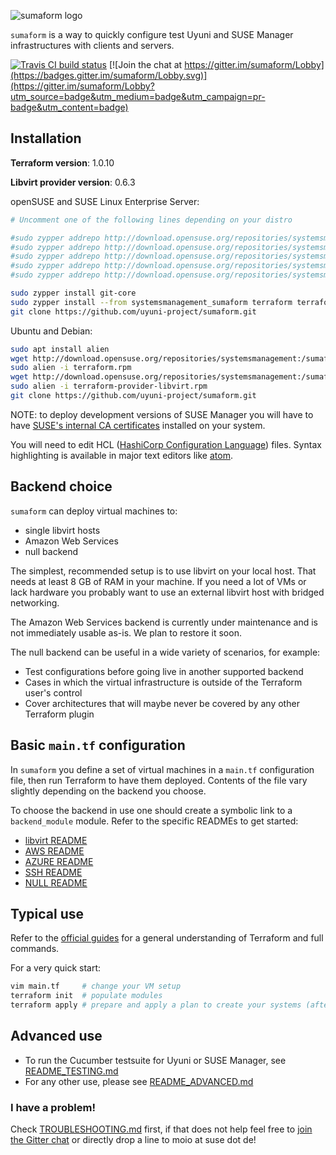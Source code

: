 ![sumaform logo](help/sumaform-logo-color.svg)

`sumaform` is a way to quickly configure test Uyuni and SUSE Manager infrastructures with clients and servers.

[![Travis CI build status](https://travis-ci.org/uyuni-project/sumaform.svg?branch=master)](https://travis-ci.org/uyuni-project/sumaform)
[![Join the chat at https://gitter.im/sumaform/Lobby](https://badges.gitter.im/sumaform/Lobby.svg)](https://gitter.im/sumaform/Lobby?utm_source=badge&utm_medium=badge&utm_campaign=pr-badge&utm_content=badge)

## Installation

**Terraform version**: 1.0.10

**Libvirt provider version**: 0.6.3

openSUSE and SUSE Linux Enterprise Server:

```bash
# Uncomment one of the following lines depending on your distro

#sudo zypper addrepo http://download.opensuse.org/repositories/systemsmanagement:/sumaform/openSUSE_Tumbleweed/systemsmanagement:sumaform.repo
#sudo zypper addrepo http://download.opensuse.org/repositories/systemsmanagement:/sumaform/openSUSE_Leap_15.2/systemsmanagement:sumaform.repo
#sudo zypper addrepo http://download.opensuse.org/repositories/systemsmanagement:/sumaform/openSUSE_Leap_15.3/systemsmanagement:sumaform.repo
#sudo zypper addrepo http://download.opensuse.org/repositories/systemsmanagement:/sumaform/SLE_12_SP5/systemsmanagement:sumaform.repo
#sudo zypper addrepo http://download.opensuse.org/repositories/systemsmanagement:/sumaform/SLE_15_SP3/systemsmanagement:sumaform.repo

sudo zypper install git-core
sudo zypper install --from systemsmanagement_sumaform terraform terraform-provider-libvirt
git clone https://github.com/uyuni-project/sumaform.git
```

Ubuntu and Debian:

```bash
sudo apt install alien
wget http://download.opensuse.org/repositories/systemsmanagement:/sumaform/SLE_15_SP1/x86_64/terraform.rpm
sudo alien -i terraform.rpm
wget http://download.opensuse.org/repositories/systemsmanagement:/sumaform/SLE_15_SP1/x86_64/terraform-provider-libvirt.rpm
sudo alien -i terraform-provider-libvirt.rpm
git clone https://github.com/uyuni-project/sumaform.git
```

NOTE: to deploy development versions of SUSE Manager you will have to have [SUSE's internal CA certificates](http://ca.suse.de/) installed on your system.

You will need to edit HCL ([HashiCorp Configuration Language](https://github.com/hashicorp/hcl)) files. Syntax highlighting is available in major text editors like [atom](https://atom.io/packages/language-hcl).

## Backend choice

`sumaform` can deploy virtual machines to:

- single libvirt hosts
- Amazon Web Services
- null backend

The simplest, recommended setup is to use libvirt on your local host. That needs at least 8 GB of RAM in your machine.
If you need a lot of VMs or lack hardware you probably want to use an external libvirt host with bridged networking.

The Amazon Web Services backend is currently under maintenance and is not immediately usable as-is. We plan to restore it soon.

The null backend can be useful in a wide variety of scenarios, for example:

- Test configurations before going live in another supported backend
- Cases in which the virtual infrastructure is outside of the Terraform user's control
- Cover architectures that will maybe never be covered by any other Terraform plugin

## Basic `main.tf` configuration

In `sumaform` you define a set of virtual machines in a `main.tf` configuration file, then run Terraform to have them deployed. Contents of the file vary slightly depending on the backend you choose.

To choose the backend in use one should create a symbolic link to a `backend_module` module. Refer to the specific READMEs to get started:

- [libvirt README](backend_modules/libvirt/README.md)
- [AWS README](backend_modules/aws/README.md)
- [AZURE README](backend_modules/azure/README.md)
- [SSH README](backend_modules/ssh/README.md)
- [NULL README](backend_modules/null/README.md)

## Typical use

Refer to the [official guides](https://www.terraform.io/docs/index.html) for a general understanding of Terraform and full commands.

For a very quick start:

```bash
vim main.tf     # change your VM setup
terraform init  # populate modules
terraform apply # prepare and apply a plan to create your systems (after manual confirmation)
```

## Advanced use

- To run the Cucumber testsuite for Uyuni or SUSE Manager, see [README_TESTING.md](README_TESTING.md)
- For any other use, please see [README_ADVANCED.md](README_ADVANCED.md)

### I have a problem!

Check [TROUBLESHOOTING.md](TROUBLESHOOTING.md) first, if that does not help feel free to [join the Gitter chat](https://gitter.im/sumaform/Lobby) or directly drop a line to moio at suse dot de!
